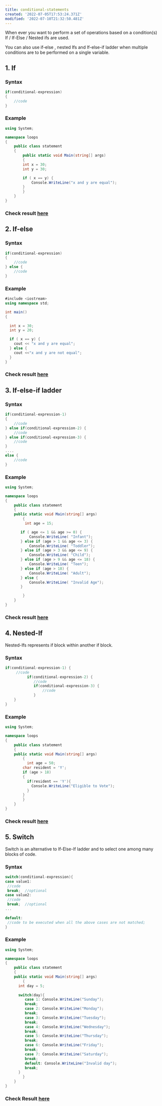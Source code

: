 ```yaml
---
title: conditional-statements
created: '2022-07-05T17:53:24.371Z'
modified: '2022-07-10T21:32:50.481Z'
---
```


When ever you want to perform a set of operations based on a condition(s) If / If-Else / Nested ifs are used.

You can also use if-else , nested Ifs and If-else-if ladder when multiple conditions are to be performed on a single variable.

## 1. If

### Syntax

```c#
if(conditional-expression)
{
    //code
}
```
### Example

```c#
using System;

namespace loops
{
	public class statement
	{
		public static void Main(string[] args)
		{
        int x = 30;
        int y = 30;

        if ( x == y) {
            Console.WriteLine("x and y are equal");
        }
		}
	}
}
```
### Check result [here](https://onecompiler.com/csharp/3vt56y88t)

## 2. If-else

### Syntax

```c#
if(conditional-expression)
{
    //code
} else {
    //code
}
```
### Example

```c#
#include <iostream>
using namespace std;

int main() 
{
  
  int x = 30;
  int y = 20;

  if ( x == y) {
    cout << "x and y are equal";
  } else {
    cout <<"x and y are not equal";  
  }
}
```
### Check result [here](https://onecompiler.com/csharp/3vt5kcn54)

## 3. If-else-if ladder

### Syntax
```c#
if(conditional-expression-1)
{
    //code
} else if(conditional-expression-2) {
    //code
} else if(conditional-expression-3) {
    //code
}
....
else {
    //code
}
```

### Example
```c#
using System;

namespace loops
{
	public class statement
	{
	public static void Main(string[] args)
		{
	     int age = 15;

       if ( age <= 1 && age >= 0) {
           Console.WriteLine( "Infant");
       } else if (age > 1 && age <= 3) {
           Console.WriteLine( "Toddler");
       } else if (age > 3 && age <= 9) {
           Console.WriteLine( "Child");
       } else if (age > 9 && age <= 18) {
           Console.WriteLine( "Teen");
       } else if (age > 18) {
           Console.WriteLine( "Adult");
       } else {
           Console.WriteLine( "Invalid Age");
       }

		}
	}
}
```
### Check result [here](https://onecompiler.com/csharp/3vt5kkj2d)

## 4. Nested-If

Nested-Ifs represents if block within another if block. 

### Syntax
```c#
if(conditional-expression-1) {    
     //code    
          if(conditional-expression-2) {  
             //code
             if(conditional-expression-3) {
                 //code
             }  
    }    
}
```

### Example
```c#
using System;

namespace loops
{
	public class statement
	{
	public static void Main(string[] args)
		{
	      int age = 50;
        char resident = 'Y';
        if (age > 18)
        {
          if(resident == 'Y'){
            Console.WriteLine("Eligible to Vote");
          }
        }
		}
	}
}
```
### Check result [here](https://onecompiler.com/csharp/3vt5kvgkd)

## 5. Switch

Switch is an alternative to If-Else-If ladder and to select one among many blocks of code.

### Syntax

```c#
switch(conditional-expression){    
case value1:    
 //code    
 break;  //optional  
case value2:    
 //code    
 break;  //optional  
...    
    
default:     
 //code to be executed when all the above cases are not matched;    
} 
```
### Example
```c#
using System;

namespace loops
{
	public class statement
	{
	public static void Main(string[] args)
		{
      int day = 5;
       
      switch(day){
         case 1: Console.WriteLine("Sunday");
         break;
         case 2: Console.WriteLine("Monday");
         break;
         case 3: Console.WriteLine("Tuesday");
         break;
         case 4: Console.WriteLine("Wednesday");
         break;
         case 5: Console.WriteLine("Thursday");
         break;
         case 6: Console.WriteLine("Friday");
         break;
         case 7: Console.WriteLine("Saturday");
         break;
         default: Console.WriteLine("Invalid day");
         break; 
      }
		}
	}
}
```
###  Check Result [here](https://onecompiler.com/csharp/3vt5m5f4q)
